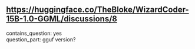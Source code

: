 ## https://huggingface.co/TheBloke/WizardCoder-15B-1.0-GGML/discussions/8

contains_question: yes  
question_part: gguf version?